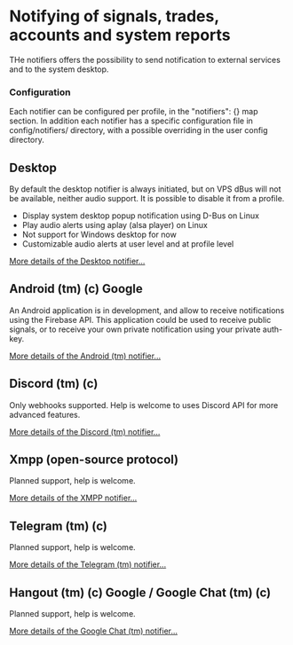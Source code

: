 # Notifying of signals, trades, accounts and system reports #

THe notifiers offers the possibility to send notification to external services and to the system desktop.


### Configuration ###

Each notifier can be configured per profile, in the "notifiers": {} map section.
In addition each notifier has a specific configuration file in config/notifiers/ directory,
with a possible overriding in the user config directory.


## Desktop ##

By default the desktop notifier is always initiated, but on VPS dBus will not be available, neither audio support.
It is possible to disable it from a profile.

* Display system desktop popup notification using D-Bus on Linux
* Play audio alerts using aplay (alsa player) on Linux
* Not support for Windows desktop for now
* Customizable audio alerts at user level and at profile level

[More details of the Desktop notifier...](notifiers/desktop.md)


## Android (tm) (c) Google ##

An Android application is in development, and allow to receive notifications using the Firebase API.
This application could be used to receive public signals, or to receive your own private notification using your private auth-key.

[More details of the Android (tm) notifier...](notifiers/android.md)


## Discord (tm) (c) ##

Only webhooks supported. Help is welcome to uses Discord API for more advanced features.

[More details of the Discord (tm) notifier...](notifiers/discord.md)


## Xmpp (open-source protocol) ##

Planned support, help is welcome.

[More details of the XMPP notifier...](notifiers/xmpp.md)


## Telegram (tm) (c) ##

Planned support, help is welcome.

[More details of the Telegram (tm) notifier...](notifiers/telegram.md)


## Hangout (tm) (c) Google / Google Chat (tm) (c) ##

Planned support, help is welcome.

[More details of the Google Chat (tm) notifier...](notifiers/hangout.md)
